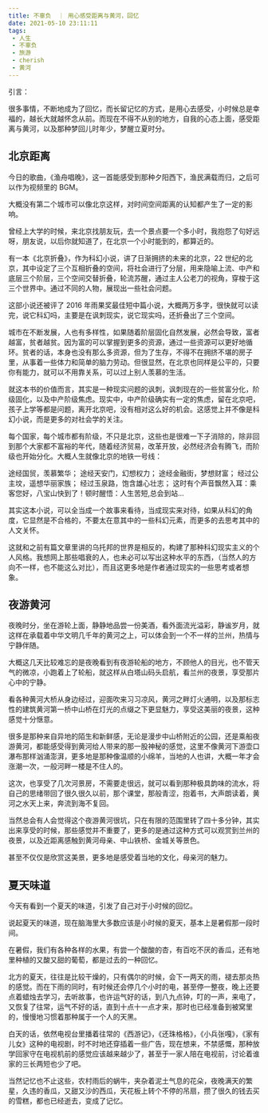 ```yaml
---
title: 不辜负  ｜ 用心感受距离与黄河，回忆
date: 2021-05-10 23:11:11
tags: 
 - 人生
 - 不辜负
 - 旅游
 - cherish
 - 黄河
---
```


引言：

很多事情，不断地成为了回忆，而长留记忆的方式，是用心去感受，小时候总是幸福的，越长大就越怀念从前。而现在不得不从别的地方，自我的心态上面，感受距离与黄河，以及那种梦回儿时年少，梦醒立夏时分。

## 北京距离

今日的歌曲，《渔舟唱晚》，这一首能感受到那种夕阳西下，渔民满载而归，之后可以作为视频里的 BGM。

大概没有第二个城市可以像北京这样，对时间空间距离的认知都产生了一定的影响。

曾经上大学的时候，来北京找朋友玩，去一个景点要一个多小时，我抱怨了句好远呀，朋友说，以后你就知道了，在北京一个小时能到的，都算近的。

有一本《北京折叠》，作为科幻小说，讲了日渐拥挤的未来的北京，22 世纪的北京，其中设定了三个互相折叠的空间，将社会进行了分层，用来隐喻上流、中产和底层三个阶层，三个空间交替折叠，轮流苏醒，通过主人公老刀的视角，穿梭于这三个世界中。通过不同的人物，展现出一些社会问题。

这部小说还被评了 2016 年雨果奖最佳短中篇小说，大概两万多字，很快就可以读完，说它科幻吗，主要是在讽刺现实，说它现实吗，还折叠出了三个空间。

城市在不断发展，人也有多样性，如果随着阶层固化自然发展，必然会导致，富者越富，贫者越贫。因为富的可以掌握到更多的资源，通过一些资源可以更好地循环。贫者的话，本身也没有那么多资源，但为了生存，不得不在拥挤不堪的房子里，从事着一些体力和简单的脑力劳动。但很显然，在北京也同样是公平的，只要你有能力，就可以不用靠关系，可以过上别人羡慕的生活。

就这本书的价值而言，其实是一种现实问题的讽刺，讽刺现在的一些贫富分化，阶级固化，以及中产阶级焦虑。现实中，中产阶级确实有一定的焦虑，留在北京吧，孩子上学等都是问题，离开北京吧，没有相对这么好的机会。这感觉上并不像是科幻小说，而是更多的对社会学的关注。

每个国家，每个城市都有阶级，不只是北京，这些也是很难一下子消除的，除非回到那个大家都不富裕的年代，随着经济贸易，改革开放，必然经济会有腾飞，而阶级也开始分化。大概人生就像北京的地铁一号线：

途经国贸，羡慕繁华；
途经天安门，幻想权力；
途经金融街，梦想财富；
经过公主坟，遥想华丽家族；
经过玉泉路，饱含雄心壮志；
这时有个声音飘然入耳：乘客您好，八宝山快到了！顿时醒悟：人生苦短,总会到站…

其实这本小说，可以全当成一个故事来看待，当成现实来对待，如果从科幻的角度，它显然是不合格的，不要太在意其中的一些科幻元素，而更多的去思考其中的人文关怀。

这就和之前有篇文章里讲的乌托邦的世界是相反的，构建了那种科幻现实主义的个人风格。我想网上那些唱衰的人，也未必可以写出这种水平的东西，（当然人的方向不一样，也不能这么对比），而且这更多地是作者通过现实的一些思考或者想象。

## 夜游黄河

夜晚时分，坐在游轮上面，静静地品尝一份美酒，看外面流光溢彩，静谧岁月，就这样在承载着中华文明几千年的黄河之上，可以体会到一个不一样的兰州，热情与宁静伴随。

大概这几天比较难忘的是夜晚看到有夜游轮船的地方，不顾他人的目光，也不管天气的微凉，小跑着上了轮船，就这样从白塔山码头启航，看兰州的夜景，享受那片心中的宁静。

看各种黄河大桥从身边经过，迎面吹来习习凉风，黄河之畔灯火通明，以及那标志性的建筑黄河第一桥中山桥在灯光的点缀之下更显魅力，享受这美丽的夜景，这种感觉十分惬意。

很多是那种来自异地的陌生和新鲜感，无论是漫步中山桥附近的公园，还是乘船夜游黄河，都能感受得到黄河给人带来的那一股神秘的感觉，这里不像黄河下游壶口瀑布那样汹涌澎湃，更多地是那种像温顺的小绵羊，当地的人也讲，大概一年才会涨潮一次，一般河畔一楼是不住人的。

这次，也享受了几次河景房，不需要走很远，就可以看到那种极具韵味的流水，将自己的思绪带回了很久很久以前，那个课堂，那般青涩，抱着书，大声朗读着，黄河之水天上来，奔流到海不复回。

当然总会有人会觉得这个夜游黄河很坑，只在有限的范围里转了四十多分钟，其实出来享受的时候，那些感觉并不重要了，更多的是通过这种方式可以观赏到兰州的夜景，以及近距离感触到黄河母亲、中山铁桥、金城关等景色。

甚至不仅仅是欣赏这美景，更多地是感受着当地的文化，母亲河的魅力。

## 夏天味道

今天有看到一个夏天的味道，引发了自己对于小时候的回忆。

说起夏天的味道，现在脑海里大多数应该是小时候的夏天，基本上是暑假那一段时间。

在暑假，我们有各种各样的水果，有尝一个酸酸的杏，有百吃不厌的香瓜，还有地里种植的又酸又甜的葡萄，都是过去的一种回忆。

北方的夏天，往往是比较干燥的，只有偶尔的时候，会下一两天的雨，褪去那炎热的感觉。而在下雨的同时，有时候还会停几个小时的电，甚至停一整夜，晚上还要点着蜡烛去学习，去听故事，也许运气好的话，到八九点钟，叮的一声，来电了，又恢复了往常，运气不好的话，直到十点十一点才来，那时也已经准备到被窝里的，慢慢地习惯着那种属于一个人的天黑。

白天的话，依然电视台里播着往常的《西游记》，《还珠格格》，《小兵张嘎》，《家有儿女》这种的电视剧，时不时地还穿插着一些广告，现在想来，不禁感慨，那种放学回家守在电视机前的感觉应该越来越少了，甚至于一家人陪在电视前，讨论着谁家的三长两短也少了吧。

当然记忆也不止这些，农村雨后的蜗牛，夹杂着泥土气息的花朵，夜晚满天的繁星，久违的香瓜，又甜又沙的西瓜，天花板上转个不停的吊扇，攒了很久的钱去买的雪糕，都也已经逝去，变成了记忆。

